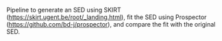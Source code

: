 Pipeline to generate an SED using SKIRT (https://skirt.ugent.be/root/_landing.html), 
fit the SED using Prospector (https://github.com/bd-j/prospector),
and compare the fit with the original SED.
